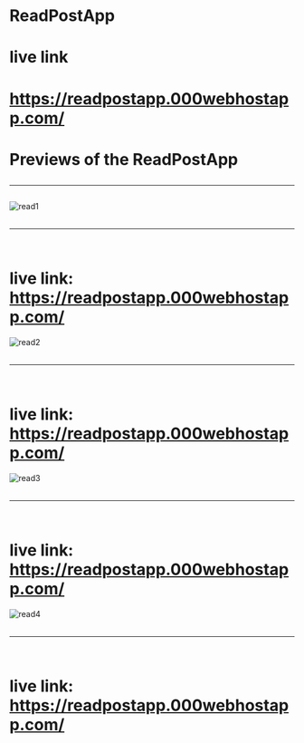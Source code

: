 # ReadPostApp

# live link
# https://readpostapp.000webhostapp.com/

# Previews of the ReadPostApp<hr>
![read1](https://user-images.githubusercontent.com/58645797/97095740-c035bd80-160f-11eb-96bf-53215a3d1147.png)<br><br><hr><br>
# live link: https://readpostapp.000webhostapp.com/
![read2](https://user-images.githubusercontent.com/58645797/97095741-c2981780-160f-11eb-9810-dd6e288b6b24.png)<br><br><hr><br>
# live link: https://readpostapp.000webhostapp.com/
![read3](https://user-images.githubusercontent.com/58645797/97095742-c62b9e80-160f-11eb-8c3b-ff8f66904d0a.png)<br><br><hr><br>
# live link: https://readpostapp.000webhostapp.com/
![read4](https://user-images.githubusercontent.com/58645797/97095744-c7f56200-160f-11eb-9182-ff3bb264ffa9.png)<br><br><hr><br>
# live link: https://readpostapp.000webhostapp.com/
